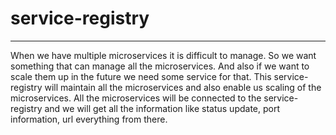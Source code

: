 # service-registry
***********************************************
When we have multiple microservices it is difficult to manage. So we want something that can manage all the microservices. And also if we want to scale them up in the future we need some service for that.
This service-registry will maintain all the microservices and also enable us scaling of the microservices.
All the microservices will be connected to the service-registry and we will get all the information like status update, port information, url everything from there.
